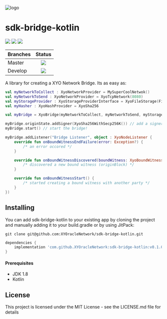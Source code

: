 [logo]: https://www.xy.company/img/home/logo_xy.png

![logo]

# sdk-bridge-kotlin

[![](https://jitpack.io/v/XYOracleNetwork/sdk-bridge-kotlin.svg)](https://jitpack.io/#XYOracleNetwork/sdk-core-kotlin) [![](https://img.shields.io/gitter/room/XYOracleNetwork/Stardust.svg)](https://gitter.im/XYOracleNetwork/Dev) [![](https://circleci.com/gh/XYOracleNetwork/sdk-bridge-kotlin.svg?style=shield)](https://circleci.com/gh/XYOracleNetwork/sdk-bridge-kotlin)

| Branches        | Status           |
| ------------- |:-------------:|
| Master      | [![](https://circleci.com/gh/XYOracleNetwork/sdk-bridge-kotlin.svg?style=shield)](https://circleci.com/gh/XYOracleNetwork/sdk-bridge-kotlin) |
| Develop      | [![](https://circleci.com/gh/XYOracleNetwork/sdk-bridge-kotlin/tree/develop.svg?style=shield)](https://circleci.com/gh/XYOracleNetwork/sdk-bridge-kotlin/tree/develop)      |

A library for creating a XYO Network Bridge. Its as easy as:

```kotlin
val myNetworkToCollect : XyoNetworkProvider = MySuperCoolNetwok()
val myNetworkToSend : XyoNetworkProvider = XyoTcpNetwork(8080)
val myStorageProvider : XyoStorageProviderInterface = XyoFileStorage(File("/xyo"))
val myHasher : XyoHashProvider = XyoSha256

val myBridge = XyoBridge(myNetworkToCollect, myNetworkToSend, myStorageProvider, myHasher)

myBridge.originState.addSigner(XyoSha256WithSecp256K()) // add a signer
myBridge.start() // start the bridge!

myBridge.addListener("Bridge Listener", object : XyoNodeListener {
    override fun onBoundWitnessEndFailure(error: Exception?) {
        /* an error occored */
    }

    override fun onBoundWitnessDiscovered(boundWitness: XyoBoundWitness) {
        /* discovered a new bound witness (originBlock) */
    }

    override fun onBoundWitnessStart() {
        /* started creating a bound witness with another party */
    }
})
```


## Installing
You can add sdk-bridge-kotlin to your existing app by cloning the project and manually adding it to your build.gradle or by using JitPack:

```
git clone git@github.com:XYOracleNetwork/sdk-bridge-kotlin.git
```

```gradle
dependencies {
    implementation 'com.github.XYOracleNetwork:sdk-bridge-kotlin:v0.1.0-beta'
}
```

#### Prerequisites
* JDK 1.8
* Kotlin

## License
This project is licensed under the MIT License - see the LICENSE.md file for details
